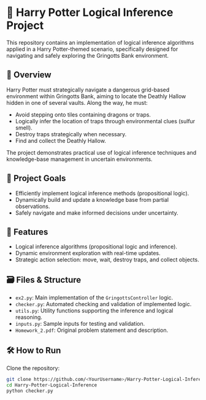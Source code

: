 # 🧙 Harry Potter Logical Inference Project

This repository contains an implementation of logical inference algorithms applied in a Harry Potter-themed scenario, specifically designed for navigating and safely exploring the Gringotts Bank environment.

## 📖 Overview
Harry Potter must strategically navigate a dangerous grid-based environment within Gringotts Bank, aiming to locate the Deathly Hallow hidden in one of several vaults. Along the way, he must:
- Avoid stepping onto tiles containing dragons or traps.
- Logically infer the location of traps through environmental clues (sulfur smell).
- Destroy traps strategically when necessary.
- Find and collect the Deathly Hallow.

The project demonstrates practical use of logical inference techniques and knowledge-base management in uncertain environments.

## 🎯 Project Goals
- Efficiently implement logical inference methods (propositional logic).
- Dynamically build and update a knowledge base from partial observations.
- Safely navigate and make informed decisions under uncertainty.

## 🚀 Features
- Logical inference algorithms (propositional logic and inference).
- Dynamic environment exploration with real-time updates.
- Strategic action selection: move, wait, destroy traps, and collect objects.

## 🗃️ Files & Structure
- `ex2.py`: Main implementation of the `GringottsController` logic.
- `checker.py`: Automated checking and validation of implemented logic.
- `utils.py`: Utility functions supporting the inference and logical reasoning.
- `inputs.py`: Sample inputs for testing and validation.
- `Homework_2.pdf`: Original problem statement and description.

## 🛠️ How to Run
Clone the repository:
```bash
git clone https://github.com/<YourUsername>/Harry-Potter-Logical-Inference.git
cd Harry-Potter-Logical-Inference
python checker.py
